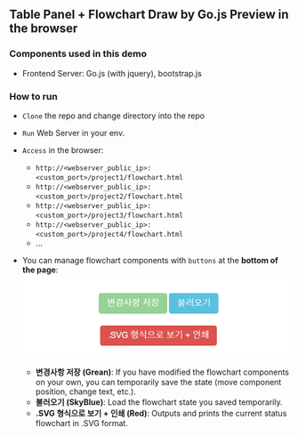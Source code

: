 ## Table Panel + Flowchart Draw by Go.js Preview in the browser

### Components used in this demo

* Frontend Server: Go.js (with jquery), bootstrap.js

### How to run

* `Clone` the repo and change directory into the repo
* `Run` Web Server in your env.
* `Access` in the browser: 
    - `http://<webserver_public_ip>:<custom_port>/project1/flowchart.html`
    - `http://<webserver_public_ip>:<custom_port>/project2/flowchart.html`
    - `http://<webserver_public_ip>:<custom_port>/project3/flowchart.html`
    - `http://<webserver_public_ip>:<custom_port>/project4/flowchart.html`
    - ...

* You can manage flowchart components with `buttons` at the **bottom of the page**:
  ![](example_001.png)  

  - **변경사항 저장 (Grean)**: If you have modified the flowchart components on your own, you can temporarily save the state (move component position, change text, etc.).
  - **불러오기 (SkyBlue)**: Load the flowchart state you saved temporarily.
  - **.SVG 형식으로 보기 + 인쇄 (Red)**: Outputs and prints the current status flowchart in .SVG format.